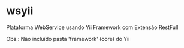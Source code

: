 wsyii
=====

Plataforma WebService usando Yii Framework com Extensão RestFull

Obs.: Não incluído pasta 'framework' (core) do Yii
